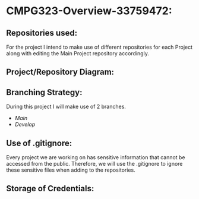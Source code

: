 # __CMPG323-Overview-33759472:__

## __Repositories used:__

 For the project I intend to make use of different repositories for each Project along with editing the Main Project repository accordingly.

## __Project/Repository Diagram:__



## __Branching Strategy:__

 During this project I will make use of 2 branches.
 
 * *Main*
 * *Develop*
  

## __Use of .gitignore:__

 Every project we are working on has sensitive information that cannot be accessed from the public. Therefore, we will use the .gitignore to ignore these sensitive files when adding to the repositories.

## __Storage of Credentials:__